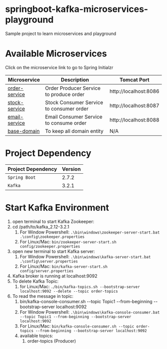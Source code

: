 # springboot-kafka-microservices-playground
Sample project to learn microservices and playground


<h1>Available Microservices</h1>

Click on the microservice link to go to Spring Initialzr

| Microservice                                                                                                                                                                                                                                                                                                                                      | Description                              | Tomcat Port           |
|---------------------------------------------------------------------------------------------------------------------------------------------------------------------------------------------------------------------------------------------------------------------------------------------------------------------------------------------------|------------------------------------------|-----------------------|
| [order-service](https://start.spring.io/#!type=maven-project&language=java&platformVersion=2.7.2&packaging=jar&jvmVersion=11&groupId=net.dzakirinmd&artifactId=order-service&name=order-service&description=Demo%20Microservice%20project%20for%20Spring%20Boot%20Order%20Service&packageName=net.dzakirinmd.orderservice&dependencies=web,kafka) | Order Producer Service to produce order  | http://localhost:8086 |
| [stock-service](https://start.spring.io/#!type=maven-project&language=java&platformVersion=2.7.2&packaging=jar&jvmVersion=11&groupId=net.dzakirinmd&artifactId=stock-service&name=stock-service&description=Demo%20Microservice%20project%20for%20Spring%20Boot%20Stock%20Service&packageName=net.dzakirinmd.stockservice&dependencies=web,kafka) | Stock Consumer Service to consumer order | http://localhost:8087 |
| [email-service](https://start.spring.io/#!type=maven-project&language=java&platformVersion=2.7.2&packaging=jar&jvmVersion=11&groupId=net.dzakirinmd&artifactId=email-service&name=email-service&description=Demo%20Microservice%20project%20for%20Spring%20Boot%20Stock%20Service&packageName=net.dzakirinmd.emailservice&dependencies=web,kafka) | Email Consumer Service to consume order  | http://localhost:8088 |
| [base-domain](https://start.spring.io/#!type=maven-project&language=java&platformVersion=2.7.2&packaging=jar&jvmVersion=11&groupId=net.dzakirinmd&artifactId=base-domains&name=base-domains&description=Demo%20Microservice%20project%20for%20Spring%20Boot%20Base%20Domains&packageName=net.dzakirinmd.basedomains&dependencies=lombok)          | To keep all domain entity                | N/A                   |

<h1>Project Dependency</h1>

| Project Dependency | Version |
|--------------------|---------|
| `Spring Boot`      | 2.7.2   |
| `Kafka`            | 3.2.1   |
<h1>Start Kafka Environment</h1>

1. open terminal to start Kafka Zookeeper:
2. cd /path/to/kafka_2.12-3.2.1
    1. For Window Powershell: ```.\bin\windows\zookeeper-server-start.bat .\config\zookeeper.properties```
    2. For Linux/Mac: ```bin/zookeeper-server-start.sh config/zookeeper.properties```
3. open new terminal to start Kafka server:
    1. For Window Powershell: ```.\bin\windows\kafka-server-start.bat .\config\server.properties```
    2. For Linux/Mac: ```bin/kafka-server-start.sh config/server.properties```
4. Kafka broker is running at localhost:9092
5. To delete Kafka Topic:
   1. for Linux/Mac: ```./bin/kafka-topics.sh --bootstrap-server localhost:9092 --delete --topic order-topics```
6. To read the message in topic:
    1. bin/kafka-console-consumer.sh --topic Topic1 --from-beginning --bootstrap-server localhost:9092
    2. For Window Powershell: ```.\bin\windows\kafka-console-consumer.bat --topic Topic1 --from-beginning --bootstrap-server localhost:9092```
    3. For Linux/Mac: ```bin/kafka-console-consumer.sh --topic order-topics --from-beginning --bootstrap-server localhost:9092```
    4. available topics:
        1. order-topics (Producer)